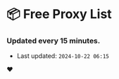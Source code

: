 # :package: Free Proxy List
### Updated every 15 minutes.

- Last updated: `2024-10-22 06:15`

:heart:
